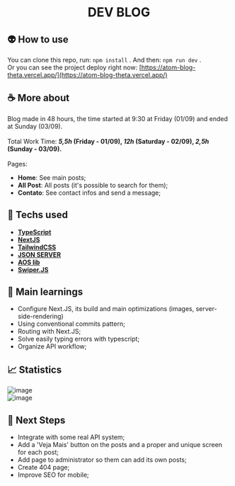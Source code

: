 <h1 align=center> DEV BLOG </h1>

## 👽 How to use
You can clone this repo, run: 
    ```
    npm install
    ```
. And then: 
    ```
        npm run dev
    ```
.
<br>
Or you can see the project deploy right now: [https://atom-blog-theta.vercel.app/](https://atom-blog-theta.vercel.app/)


## ☕ More about 
Blog made in 48 hours, the time started at 9:30 at Friday (01/09) and ended at Sunday (03/09). 
<br>
<br>
Total Work Time: **_5,5h_ (Friday - 01/09),  _12h_ (Saturday - 02/09),  _2,5h_ (Sunday - 03/09).**
<br>
<br>
Pages:
  * **Home**: See main posts; 
  * **All Post**: All posts (it's possible to search for them);
  * **Contato**: See contact infos and send a message;



## 🚀 Techs used 
* **[ TypeScript ](https://www.typescriptlang.org/docs/)**
* **[ NextJS ](https://nextjs.org/)**
* **[ TailwindCSS ](https://tailwindcss.com/)**
* **[ JSON SERVER ](https://www.npmjs.com/package/json-server)**
* **[ AOS lib ](https://reactrouter.com/en/main/components/route)**
* **[ Swiper.JS ](https://swiperjs.com/react)**


## 📝 Main learnings
* Configure Next.JS, its build and main optimizations (images, server-side-rendering)
* Using conventional commits pattern;
* Routing with Next.JS;
* Solve easily typing errors with typescript;
* Organize API workflow;

## 📈 Statistics
![image](https://github.com/roberiof/dev-blog/assets/107323497/28ef8ac9-e9fb-46cb-b8fd-2f780144c1bb)
<br>
![image](https://github.com/roberiof/dev-blog/assets/107323497/8d52bf98-b366-4333-b22f-912cf11d4e49)

## 🧱 Next Steps
* Integrate with some real API system;
* Add a 'Veja Mais' button on the posts and a proper and unique screen for each post;
* Add page to administrator so them can add its own posts;
* Create 404 page;
* Improve SEO for mobile;
